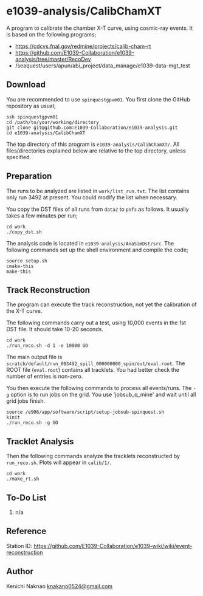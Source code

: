 # e1039-analysis/CalibChamXT

A program to calibrate the chamber X-T curve, using cosmic-ray events.
It is based on the following programs;

* https://cdcvs.fnal.gov/redmine/projects/calib-cham-rt
* https://github.com/E1039-Collaboration/e1039-analysis/tree/master/RecoDev
* /seaquest/users/apun/abi_project/data_manage/e1039-data-mgt_test


## Download

You are recommended to use `spinquestgpvm01`.
You first clone the GitHub repository as usual;

```
ssh spinquestgpvm01
cd /path/to/your/working/directory
git clone git@github.com:E1039-Collaboration/e1039-analysis.git
cd e1039-analysis/CalibChamXT
```

The top directory of this program is `e1039-analysis/CalibChamXT/`.
All files/directories explained below are relative to the top directory, unless specified.


## Preparation

The runs to be analyzed are listed in `work/list_run.txt`.
The list contains only run 3492 at present.
You could modify the list when necessary.

You copy the DST files of all runs from `data2` to `pnfs` as follows.
It usually takes a few minutes per run;

```
cd work
./copy_dst.sh
```

The analysis code is located in `e1039-analysis/AnaSimDst/src`.
The following commands set up the shell environment and compile the code;

```
source setup.sh
cmake-this
make-this
```


## Track Reconstruction

The program can execute the track reconstruction, not yet the calibration of the X-T curve.

The following commands carry out a test, using 10,000 events in the 1st DST file.
It should take 10-20 seconds.

```
cd work
./run_reco.sh -d 1 -e 10000 GO
```

The main output file is `scratch/default/run_003492_spill_000000000_spin/out/eval.root`.
The ROOT file (`eval.root`) contains all tracklets.
You had better check the number of entries is non-zero.

You then execute the following commands to process all events/runs.
The `-g` option is to run jobs on the grid.
You use 'jobsub_q_mine' and wait until all grid jobs finish.

```
source /e906/app/software/script/setup-jobsub-spinquest.sh
kinit
./run_reco.sh -g GO
```


## Tracklet Analysis

Then the following commands analyze the tracklets reconstructed by `run_reco.sh`.
Plots will appear in `calib/1/`.

```
cd work
./make_rt.sh
```


## To-Do List

1. n/a


## Reference

Station ID:  https://github.com/E1039-Collaboration/e1039-wiki/wiki/event-reconstruction


## Author

Kenichi Naknao <knakano0524@gmail.com>
